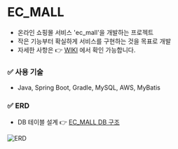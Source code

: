 # EC_MALL
- 온라인 쇼핑몰 서비스 'ec_mall'을 개발하는 프로젝트
- 작은 기능부터 확실하게 서비스를 구현하는 것을 목표로 개발
- 자세한 사항은 👉 [WIKI](https://github.com/SongHeeL/ec_mall_1/wiki/) 에서 확인 가능합니다.

### ✅ 사용 기술
- Java, Spring Boot, Gradle, MySQL, AWS, MyBatis

### ✅ ERD
- DB 테이블 설계 👉 [EC_MALL DB 구조](https://docs.google.com/spreadsheets/d/1SdYYdIuwpDkVEwE-CQTbcgikMz7QW6whIbNsRHl5ZEo/edit?usp=sharing)

![ERD](https://user-images.githubusercontent.com/108327480/216895301-d917cd29-01a2-4881-b54a-f8c35880dac3.png)
